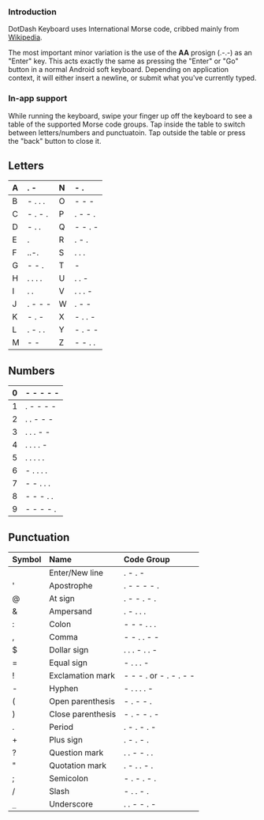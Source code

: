 ### Introduction ###

DotDash Keyboard uses International Morse code, cribbed mainly from [Wikipedia](http://en.wikipedia.org/wiki/Morse_code#Letters.2C_numbers.2C_punctuation).

The most important minor variation is the use of the **AA** prosign (.-.-) as an "Enter" key. This acts exactly the same as pressing the "Enter" or "Go" button in a normal Android soft keyboard. Depending on application context, it will either insert a newline, or submit what you've currently typed.

### In-app support ###

While running the keyboard, swipe your finger up off the keyboard to see a table of the supported Morse code groups. Tap inside the table to switch between letters/numbers and punctuatoin. Tap outside the table or press the "back" button to close it.

## Letters ##

| A | . - | N | - . |
|:--|:----|:--|:----|
| B | - . . . | O | - - - |
| C | - . - . | P | . - - . |
| D | - . . | Q | - - . - |
| E | . | R | . - . |
| F | ..-. | S | . . . |
| G | - - . | T | - |
| H | . . . . | U | . . - |
| I | . . | V | . . . - |
| J | . - - - | W | . - - |
| K | - . - | X | - . . - |
| L | . - . . | Y | - . - - |
| M | - - | Z | - - . . |

## Numbers ##

| 0 | - - - - - |
|:--|:----------|
| 1 | . - - - - |
| 2 | . . - - - |
| 3 | . . . - - |
| 4 | . . . . - |
| 5 | . . . . . |
| 6 | - . . . . |
| 7 | - - . . . |
| 8 | - - - . . |
| 9 | - - - - . |

## Punctuation ##

| **Symbol** | **Name** | **Code Group** |
|:-----------|:---------|:---------------|
|  | Enter/New line | . - . - |
| ' | Apostrophe | . - - - - . |
| @ | At sign | . - - . - . |
| & | Ampersand | . - . . . |
| : | Colon | - - - . . . |
| , | Comma | - - . . - - |
| $ | Dollar sign | . . . - . . - |
| = | Equal sign | - . . . - |
| ! | Exclamation mark | - - - . or - . - . - - |
| - | Hyphen | - . . . . - |
| ( | Open parenthesis | - . - - . |
| ) | Close parenthesis | - . - - . - |
| . | Period | . - . - . - |
| + | Plus sign | . - . - . |
| ? | Question mark | . . - - . . |
| " | Quotation mark | . - . . - . |
| ; | Semicolon | - . - . - . |
| / | Slash | - . . - . |
| `_` | Underscore | . . - - . - |